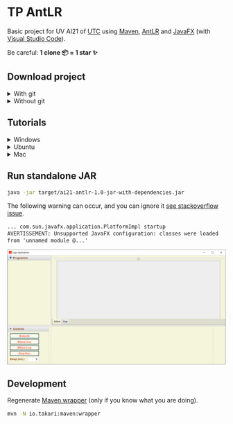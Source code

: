 # TP AntLR

Basic project for UV AI21 of [UTC](https://www.utc.fr/) using [Maven](https://maven.apache.org/), [AntLR](https://www.antlr.org/) and [JavaFX](https://openjfx.io/) (with [Visual Studio Code](https://code.visualstudio.com/)).

Be careful: **1 clone 📦 = 1 star ✨**

## Download project

<details>
  <summary>With git</summary>

```sh
git clone https://github.com/Dashstrom/tp-antlr.git
cd tp-antlr
```

</details>

<details>
  <summary>Without git</summary>

[Download the ZIP](https://github.com/Dashstrom/tp-antlr/archive/refs/heads/main.zip)

</details>

## Tutorials

<details>
  <summary>Windows</summary>

### Windows : Install chocolatey and Java

Open an admin shell with `windows + R -> "powershell" -> ctrl + shift + enter` then enter:

```powershell
Set-ExecutionPolicy Bypass -Scope Process -Force; [System.Net.ServicePointManager]::SecurityProtocol = [System.Net.ServicePointManager]::SecurityProtocol -bor 3072; iex ((New-Object System.Net.WebClient).DownloadString('https://community.chocolatey.org/install.ps1'))
choco install openjdk
```

### Windows : Retrieve sources for java-docs

```sh
./mvnw.cmd dependency:sources
```

### Windows : Compile and run

```powershell
./mvnw.cmd clean compile exec:java
```

### Windows : Build standalone JAR

```powershell
./mvnw.cmd clean package
```

</details>

<details>
  <summary>Ubuntu</summary>

## Ubuntu : Make Maven Wrapper executable

```sh
chmod +x mvnw
```

### Ubuntu : Update and Install Java

```sh
sudo apt -y update && sudo apt -y install default-jdk
```

### Ubuntu : Retrieve sources for java-docs

```sh
./mvnw dependency:sources
```

### Ubuntu : Compile and run

```sh
./mvnw clean compile exec:java
```

### Ubuntu : Build standalone JAR

```sh
./mvnw clean package
```

</details>

<details>
  <summary>Mac</summary>

### Mac : Make Maven Wrapper executable

```sh
chmod +x mvnw
```

### Mac : Install Homebrew and Java

```bash
/bin/bash -c "$(curl -fsSL https://raw.githubusercontent.com/Homebrew/install/HEAD/install.sh)"
echo "export PATH=/opt/homebrew/bin:$PATH" >> ~/.bash_profile && source ~/.bash_profile
brew install java
```

### Mac : Retrieve sources for java-docs

```sh
./mvnw dependency:sources
```

### Mac : Compile and run

```sh
./mvnw clean compile exec:java
```

### Mac : Build standalone JAR

```sh
./mvnw clean package
```

</details>

## Run standalone JAR

```sh
java -jar target/ai21-antlr-1.0-jar-with-dependencies.jar
```

The following warning can occur, and you can ignore it [see stackoverflow issue](https://stackoverflow.com/questions/67854139/javafx-warning-unsupported-javafx-configuration-classes-were-loaded-from-unna).

```text
... com.sun.javafx.application.PlatformImpl startup
AVERTISSEMENT: Unsupported JavaFX configuration: classes were loaded from 'unnamed module @...'
```

![GUI](sujets/gui.png)

## Development

Regenerate [Maven wrapper](https://maven.apache.org/wrapper/maven-wrapper-plugin/) (only if you know what you are doing).

```sh
mvn -N io.takari:maven:wrapper
```
